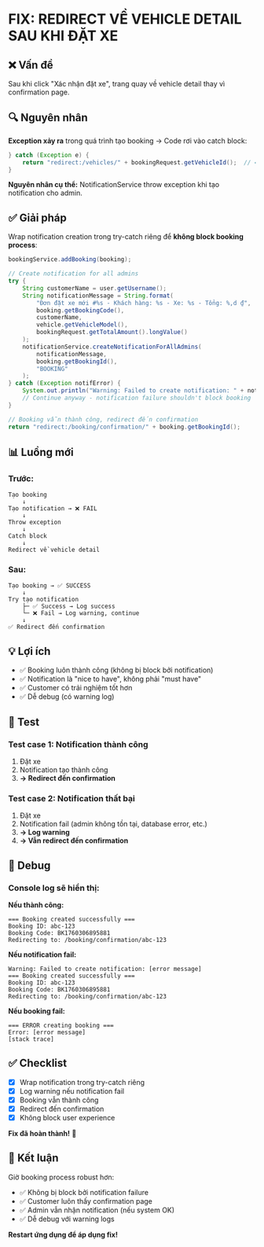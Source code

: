 # FIX: REDIRECT VỀ VEHICLE DETAIL SAU KHI ĐẶT XE

## ❌ Vấn đề

Sau khi click "Xác nhận đặt xe", trang quay về vehicle detail thay vì confirmation page.

## 🔍 Nguyên nhân

**Exception xảy ra** trong quá trình tạo booking → Code rơi vào catch block:

```java
} catch (Exception e) {
    return "redirect:/vehicles/" + bookingRequest.getVehicleId();  // ← Quay về vehicle detail
}
```

**Nguyên nhân cụ thể:** NotificationService throw exception khi tạo notification cho admin.

## ✅ Giải pháp

Wrap notification creation trong try-catch riêng để **không block booking process**:

```java
bookingService.addBooking(booking);

// Create notification for all admins
try {
    String customerName = user.getUsername();
    String notificationMessage = String.format(
        "Đơn đặt xe mới #%s - Khách hàng: %s - Xe: %s - Tổng: %,d ₫",
        booking.getBookingCode(),
        customerName,
        vehicle.getVehicleModel(),
        bookingRequest.getTotalAmount().longValue()
    );
    notificationService.createNotificationForAllAdmins(
        notificationMessage, 
        booking.getBookingId(), 
        "BOOKING"
    );
} catch (Exception notifError) {
    System.out.println("Warning: Failed to create notification: " + notifError.getMessage());
    // Continue anyway - notification failure shouldn't block booking
}

// Booking vẫn thành công, redirect đến confirmation
return "redirect:/booking/confirmation/" + booking.getBookingId();
```

## 📊 Luồng mới

### **Trước:**
```
Tạo booking
    ↓
Tạo notification → ❌ FAIL
    ↓
Throw exception
    ↓
Catch block
    ↓
Redirect về vehicle detail
```

### **Sau:**
```
Tạo booking → ✅ SUCCESS
    ↓
Try tạo notification
    ├─ ✅ Success → Log success
    └─ ❌ Fail → Log warning, continue
    ↓
✅ Redirect đến confirmation
```

## 💡 Lợi ích

- ✅ Booking luôn thành công (không bị block bởi notification)
- ✅ Notification là "nice to have", không phải "must have"
- ✅ Customer có trải nghiệm tốt hơn
- ✅ Dễ debug (có warning log)

## 🚀 Test

### **Test case 1: Notification thành công**
1. Đặt xe
2. Notification tạo thành công
3. **→ Redirect đến confirmation**

### **Test case 2: Notification thất bại**
1. Đặt xe
2. Notification fail (admin không tồn tại, database error, etc.)
3. **→ Log warning**
4. **→ Vẫn redirect đến confirmation**

## 🔧 Debug

### **Console log sẽ hiển thị:**

**Nếu thành công:**
```
=== Booking created successfully ===
Booking ID: abc-123
Booking Code: BK1760306895881
Redirecting to: /booking/confirmation/abc-123
```

**Nếu notification fail:**
```
Warning: Failed to create notification: [error message]
=== Booking created successfully ===
Booking ID: abc-123
Booking Code: BK1760306895881
Redirecting to: /booking/confirmation/abc-123
```

**Nếu booking fail:**
```
=== ERROR creating booking ===
Error: [error message]
[stack trace]
```

## ✅ Checklist

- [x] Wrap notification trong try-catch riêng
- [x] Log warning nếu notification fail
- [x] Booking vẫn thành công
- [x] Redirect đến confirmation
- [x] Không block user experience

**Fix đã hoàn thành!** 🎉

## 🎯 Kết luận

Giờ booking process robust hơn:
- ✅ Không bị block bởi notification failure
- ✅ Customer luôn thấy confirmation page
- ✅ Admin vẫn nhận notification (nếu system OK)
- ✅ Dễ debug với warning logs

**Restart ứng dụng để áp dụng fix!**
